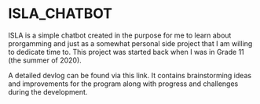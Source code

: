 # ISLA_CHATBOT

ISLA is a simple chatbot created in the purpose for me to learn about prorgamming and just as a somewhat personal side project that I am willing to dedicate time to. 
This project was started back when I was in Grade 11 (the summer of 2020).

A detailed devlog can be found via this link. It contains brainstorming ideas and improvements for the program along with progress and challenges during the development. 


